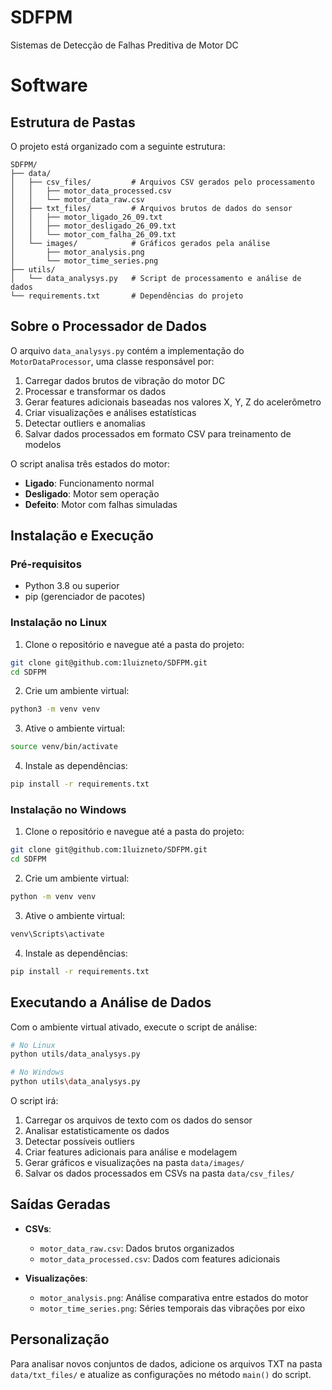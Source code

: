 # SDFPM
Sistemas de Detecção de Falhas Preditiva de Motor DC

# Software

## Estrutura de Pastas

O projeto está organizado com a seguinte estrutura:

```
SDFPM/
├── data/
│   ├── csv_files/         # Arquivos CSV gerados pelo processamento
│   │   ├── motor_data_processed.csv
│   │   └── motor_data_raw.csv
│   ├── txt_files/         # Arquivos brutos de dados do sensor
│   │   ├── motor_ligado_26_09.txt
│   │   ├── motor_desligado_26_09.txt
│   │   └── motor_com_falha_26_09.txt
│   └── images/            # Gráficos gerados pela análise
│       ├── motor_analysis.png
│       └── motor_time_series.png
├── utils/
│   └── data_analysys.py   # Script de processamento e análise de dados
└── requirements.txt       # Dependências do projeto
```

## Sobre o Processador de Dados

O arquivo `data_analysys.py` contém a implementação do `MotorDataProcessor`, uma classe responsável por:

1. Carregar dados brutos de vibração do motor DC
2. Processar e transformar os dados
3. Gerar features adicionais baseadas nos valores X, Y, Z do acelerômetro
4. Criar visualizações e análises estatísticas
5. Detectar outliers e anomalias
6. Salvar dados processados em formato CSV para treinamento de modelos

O script analisa três estados do motor:
- **Ligado**: Funcionamento normal
- **Desligado**: Motor sem operação
- **Defeito**: Motor com falhas simuladas

## Instalação e Execução

### Pré-requisitos
- Python 3.8 ou superior
- pip (gerenciador de pacotes)

### Instalação no Linux

1. Clone o repositório e navegue até a pasta do projeto:
```bash
git clone git@github.com:1luizneto/SDFPM.git
cd SDFPM
```

2. Crie um ambiente virtual:
```bash
python3 -m venv venv
```

3. Ative o ambiente virtual:
```bash
source venv/bin/activate
```

4. Instale as dependências:
```bash
pip install -r requirements.txt
```

### Instalação no Windows

1. Clone o repositório e navegue até a pasta do projeto:
```bash
git clone git@github.com:1luizneto/SDFPM.git
cd SDFPM
```

2. Crie um ambiente virtual:
```bash
python -m venv venv
```

3. Ative o ambiente virtual:
```bash
venv\Scripts\activate
```

4. Instale as dependências:
```bash
pip install -r requirements.txt
```

## Executando a Análise de Dados

Com o ambiente virtual ativado, execute o script de análise:

```bash
# No Linux
python utils/data_analysys.py

# No Windows
python utils\data_analysys.py
```

O script irá:
1. Carregar os arquivos de texto com os dados do sensor
2. Analisar estatisticamente os dados
3. Detectar possíveis outliers
4. Criar features adicionais para análise e modelagem
5. Gerar gráficos e visualizações na pasta `data/images/`
6. Salvar os dados processados em CSVs na pasta `data/csv_files/`

## Saídas Geradas

- **CSVs**: 
  - `motor_data_raw.csv`: Dados brutos organizados
  - `motor_data_processed.csv`: Dados com features adicionais

- **Visualizações**:
  - `motor_analysis.png`: Análise comparativa entre estados do motor
  - `motor_time_series.png`: Séries temporais das vibrações por eixo

## Personalização

Para analisar novos conjuntos de dados, adicione os arquivos TXT na pasta `data/txt_files/` e atualize as configurações no método `main()` do script. 
